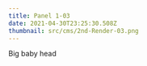 ```yaml
---
title: Panel 1-03
date: 2021-04-30T23:25:30.508Z
thumbnail: src/cms/2nd-Render-03.png
---
```

Big baby head